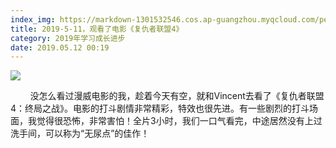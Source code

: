 ```yaml
---
index_img: https://markdown-1301532546.cos.ap-guangzhou.myqcloud.com/peipei_blog/20210921145115.jpeg
title: 2019-5-11，观看了电影《复仇者联盟4》
category: 2019年学习成长进步
date: 2019.05.12 00:19
---
```


![](https://markdown-1301532546.cos.ap-guangzhou.myqcloud.com/peipei_blog/20210921145115.jpeg)  



        没怎么看过漫威电影的我，趁着今天有空，就和Vincent去看了《复仇者联盟4：终局之战》。电影的打斗剧情非常精彩，特效也很先进。有一些剧烈的打斗场面，我觉得很恐怖，非常害怕！全片3小时，我们一口气看完，中途居然没有上过洗手间，可以称为“无尿点”的佳作！